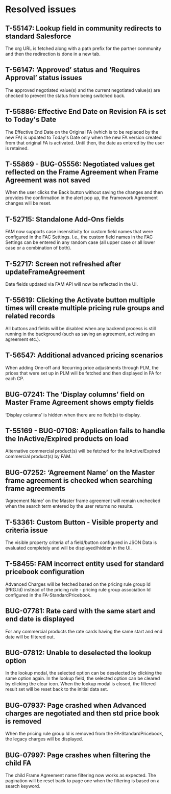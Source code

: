 # Resolved issues

## T-55147: Lookup field in community redirects to standard Salesforce

The org URL is fetched along with a path prefix for the partner community and then the redirection is done in a new tab.

## T-56147: ‘Approved’ status and ‘Requires Approval’ status issues

The approved negotiated value(s) and the current negotiated value(s) are checked to prevent the status from being switched back.

## T-55886: Effective End Date on Revision FA is set to Today's Date

The Effective End Date on the Original FA (which is to be replaced by the new FA) is updated to Today's Date only when the new FA version created from that original FA is activated. Until then, the date as entered by the user is retained.

## T-55869 - BUG-05556: Negotiated values get reflected on the Frame Agreement when Frame Agreement was not saved

When the user clicks the Back button without saving the changes and then provides the confirmation in the alert pop up, the Framework Agreement changes will be reset.

## T-52715: Standalone Add-Ons fields

FAM now supports case insensitivity for custom field names that were configured in the FAC Settings. I.e., the custom field names in the FAC Settings can be entered in any random case (all upper case or all lower case or a combination of both).

## T-52717: Screen not refreshed after updateFrameAgreement

Date fields updated via FAM API will now be reflected in the UI.

## T-55619: Clicking the Activate button multiple times will create multiple pricing rule groups and related records

All buttons and fields will be disabled when any backend process is still running in the background (such as saving an agreement, activating an agreement etc.).

## T-56547: Additional advanced pricing scenarios

When adding One-off and Recurring price adjustments through PLM, the prices that were set up in PLM will be fetched and then displayed in FA for each CP.

## BUG-07241: The ‘Display columns’ field on Master Frame Agreement shows empty fields

‘Display columns’ is hidden when there are no field(s) to display.

## T-55169 - BUG-07108: Application fails to handle the InActive/Expired products on load

Alternative commercial product(s) will be fetched for the InActive/Expired commercial product(s) by FAM.

## BUG-07252: ‘Agreement Name’ on the Master frame agreement is checked when searching frame agreements

‘Agreement Name’ on the Master frame agreement will remain unchecked when the search term entered by the user returns no results.

## T-53361: Custom Button - Visible property and criteria issue

The visible property criteria of a field/button configured in JSON Data is evaluated completely and will be displayed/hidden in the UI.

## T-58455: FAM incorrect entity used for standard pricebook configuration

Advanced Charges will be fetched based on the pricing rule group Id (PRG.Id) instead of the pricing rule - pricing rule group association Id configured in the FA-StandardPricebook.

## BUG-07781: Rate card with the same start and end date is displayed

For any commercial products the rate cards having the same start and end date will be filtered out.

## BUG-07812: Unable to deselected the lookup option

In the lookup modal, the selected option can be deselected by clicking the same option again. In the lookup field, the selected option can be cleared by clicking the clear icon. When the lookup modal is closed, the filtered result set will be reset back to the initial data set.

## BUG-07937: Page crashed when Advanced charges are negotiated and then std price book is removed

When the pricing rule group Id is removed from the FA-StandardPricebook, the legacy charges will be displayed.

## BUG-07997: Page crashes when filtering the child FA

The child Frame Agreement name filtering now works as expected. The pagination will be reset back to page one when the filtering is based on a search keyword.